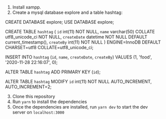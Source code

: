 1. Install xampp.
2. Create a mysql database explore and a table hashtag:

CREATE DATABASE explore;
USE DATABASE explore;

CREATE TABLE `hashtag` (
`id` int(11) NOT NULL,
`name` varchar(50) COLLATE utf8_unicode_ci NOT NULL,
`createDate` datetime NOT NULL DEFAULT current_timestamp(),
`createBy` int(11) NOT NULL
) ENGINE=InnoDB DEFAULT CHARSET=utf8 COLLATE=utf8_unicode_ci;

INSERT INTO `hashtag` (`id`, `name`, `createDate`, `createBy`) VALUES
(1, 'food', '2020-11-28 22:16:07', 0);

ALTER TABLE `hashtag`
ADD PRIMARY KEY (`id`);

ALTER TABLE `hashtag`
MODIFY `id` int(11) NOT NULL AUTO_INCREMENT, AUTO_INCREMENT=2;

3. Clone this repository
4. Run `yarn` to install the dependencies
5. Once the dependencies are installed, run `yarn dev` to start the dev server on `localhost:3000`
